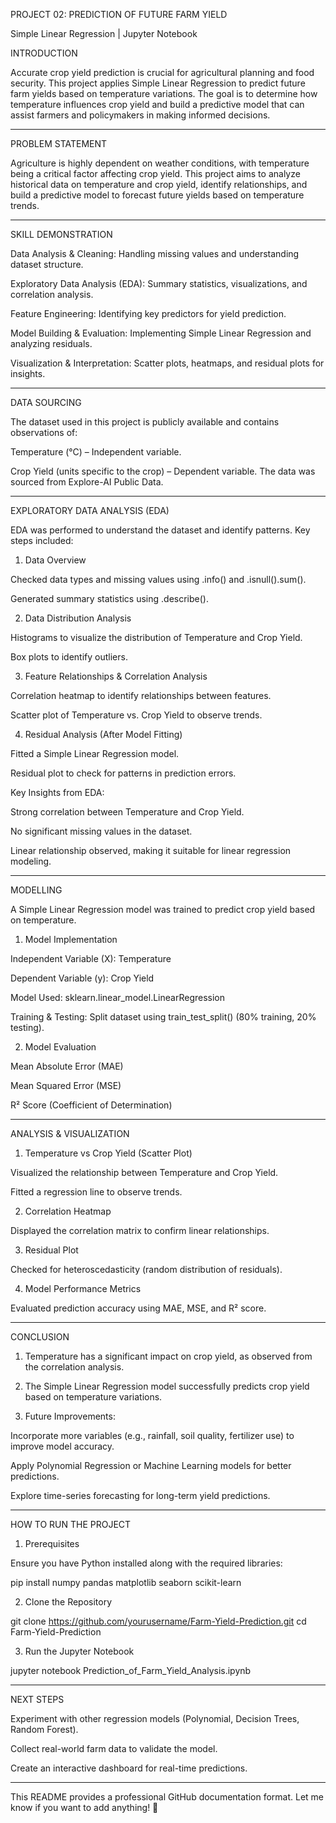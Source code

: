 PROJECT 02: PREDICTION OF FUTURE FARM YIELD

Simple Linear Regression | Jupyter Notebook

INTRODUCTION

Accurate crop yield prediction is crucial for agricultural planning and food security. This project applies Simple Linear Regression to predict future farm yields based on temperature variations. The goal is to determine how temperature influences crop yield and build a predictive model that can assist farmers and policymakers in making informed decisions.


---

PROBLEM STATEMENT

Agriculture is highly dependent on weather conditions, with temperature being a critical factor affecting crop yield. This project aims to analyze historical data on temperature and crop yield, identify relationships, and build a predictive model to forecast future yields based on temperature trends.


---

SKILL DEMONSTRATION

Data Analysis & Cleaning: Handling missing values and understanding dataset structure.

Exploratory Data Analysis (EDA): Summary statistics, visualizations, and correlation analysis.

Feature Engineering: Identifying key predictors for yield prediction.

Model Building & Evaluation: Implementing Simple Linear Regression and analyzing residuals.

Visualization & Interpretation: Scatter plots, heatmaps, and residual plots for insights.



---

DATA SOURCING

The dataset used in this project is publicly available and contains observations of:

Temperature (°C) – Independent variable.

Crop Yield (units specific to the crop) – Dependent variable.
The data was sourced from Explore-AI Public Data.



---

EXPLORATORY DATA ANALYSIS (EDA)

EDA was performed to understand the dataset and identify patterns. Key steps included:

1. Data Overview

Checked data types and missing values using .info() and .isnull().sum().

Generated summary statistics using .describe().


2. Data Distribution Analysis

Histograms to visualize the distribution of Temperature and Crop Yield.

Box plots to identify outliers.


3. Feature Relationships & Correlation Analysis

Correlation heatmap to identify relationships between features.

Scatter plot of Temperature vs. Crop Yield to observe trends.


4. Residual Analysis (After Model Fitting)

Fitted a Simple Linear Regression model.

Residual plot to check for patterns in prediction errors.


Key Insights from EDA:

Strong correlation between Temperature and Crop Yield.

No significant missing values in the dataset.

Linear relationship observed, making it suitable for linear regression modeling.



---

MODELLING

A Simple Linear Regression model was trained to predict crop yield based on temperature.

1. Model Implementation

Independent Variable (X): Temperature

Dependent Variable (y): Crop Yield

Model Used: sklearn.linear_model.LinearRegression

Training & Testing: Split dataset using train_test_split() (80% training, 20% testing).


2. Model Evaluation

Mean Absolute Error (MAE)

Mean Squared Error (MSE)

R² Score (Coefficient of Determination)



---

ANALYSIS & VISUALIZATION

1. Temperature vs Crop Yield (Scatter Plot)

Visualized the relationship between Temperature and Crop Yield.

Fitted a regression line to observe trends.


2. Correlation Heatmap

Displayed the correlation matrix to confirm linear relationships.


3. Residual Plot

Checked for heteroscedasticity (random distribution of residuals).


4. Model Performance Metrics

Evaluated prediction accuracy using MAE, MSE, and R² score.



---

CONCLUSION

1. Temperature has a significant impact on crop yield, as observed from the correlation analysis.


2. The Simple Linear Regression model successfully predicts crop yield based on temperature variations.


3. Future Improvements:

Incorporate more variables (e.g., rainfall, soil quality, fertilizer use) to improve model accuracy.

Apply Polynomial Regression or Machine Learning models for better predictions.

Explore time-series forecasting for long-term yield predictions.





---

HOW TO RUN THE PROJECT

1. Prerequisites

Ensure you have Python installed along with the required libraries:

pip install numpy pandas matplotlib seaborn scikit-learn

2. Clone the Repository

git clone https://github.com/yourusername/Farm-Yield-Prediction.git
cd Farm-Yield-Prediction

3. Run the Jupyter Notebook

jupyter notebook Prediction_of_Farm_Yield_Analysis.ipynb


---

NEXT STEPS

Experiment with other regression models (Polynomial, Decision Trees, Random Forest).

Collect real-world farm data to validate the model.

Create an interactive dashboard for real-time predictions.



---

This README provides a professional GitHub documentation format. Let me know if you want to add anything! 🚀

